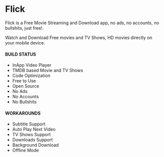 # Flick
Flick is a Free Movie Streaming and Download app, no ads, no accounts, no bullshits, just free!.

Watch and Download Free movies and TV Shows, HD movies directly on your mobile device.

#### BUILD STATUS ####

* InApp Video Player
* TMDB based Movie and TV Shows
* Code Optimization
* Free to Use
* Open Source
* No Ads
* No Accounts
* No Bullshits


#### WORKAROUNDS ####

* Subtitle Support
* Auto Play Next Video
* TV Shows Support
* Downloads Support
* Background Download
* Offline Mode
